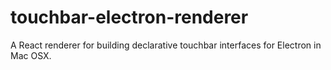 # touchbar-electron-renderer
A React renderer for building declarative touchbar interfaces for Electron in Mac OSX.
